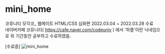 # mini_home
코뮤니티 모각코_ 웹메이트 HTML/CSS 심화편 2022.03.04 ~ 2022.03.28 수료 <br>
네이버카페 코뮤니티( https://cafe.naver.com/codeuniv ) 에서 '하플'이란 닉네임으로 위 기간동안 공부하고 수료하였음.

[수료증]
![mini_home](https://github.com/allone9425/mini_home/assets/143374855/13646269-ec48-4cc7-a0bc-51b97d6a9c8b)

